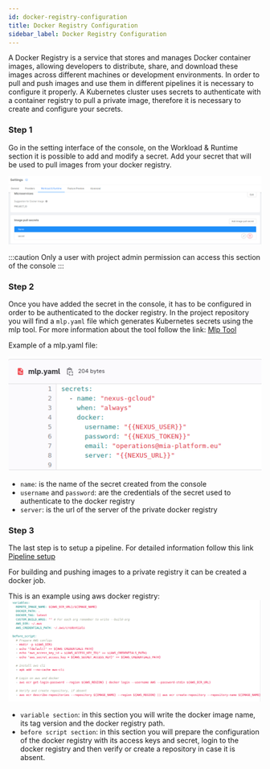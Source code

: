 ```yaml
---
id: docker-registry-configuration
title: Docker Registry Configuration
sidebar_label: Docker Registry Configuration
---
```


A Docker Registry is a service that stores and manages Docker container images, allowing developers to distribute, share, and download these images across different machines or development environments.
In order to pull and push images and use them in different pipelines it is necessary to configure it properly.
A Kubernetes cluster uses secrets to authenticate with a container registry to pull a private image, therefore it is necessary to create and configure your secrets.

### Step 1
Go in the setting interface of the console, on the Workload & Runtime section it is possible to add and modify a secret.
Add your secret that will be used to pull images from your docker registry.

![secret configuration](./img/secret-config.png)

:::caution
Only a user with project admin permission can access this section of the console
:::

### Step 2
Once you have added the secret in the console, it has to be configured in order to be authenticated to the docker registry.
In the project repository you will find a `mlp.yaml` file which generates Kubernetes secrets using the mlp tool. For more information about the tool follow the link: [Mlp Tool](/runtime_suite_tools/mlp/10_overview.md)

Example of a mlp.yaml file:

![mpl file](./img/mpl-file.png)

- `name`: is the name of the secret created from the console
- `username` and `password`: are the credentials of the secret used to authenticate to the docker registry
- `server`: is the url of the server of the private docker registry

### Step 3
The last step is to setup a pipeline. 
For detailed information follow this link [Pipeline setup](/development_suite/deploy/pipeline-configuration.md)

For building and pushing images to a private registry it can be created a docker job.

This is an example using aws docker registry:
![docker job](./img/docker-job.png)

- `variable section`: in this section you will write the docker image name, its tag version and the docker registry path.
- `before script section`: in this section you will prepare the configuration of the docker registry with its access keys and secret, login to the docker registry and then verify or create a repository in case it is absent.
